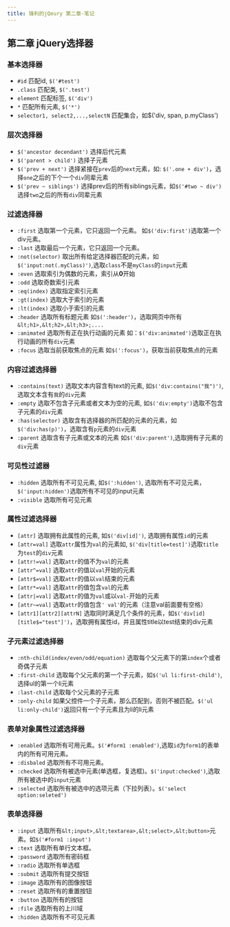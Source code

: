 ```yaml
---
title: 锋利的jQeury 第二章-笔记 
---
```


## 第二章 jQuery选择器

### 基本选择器

- `#id` 匹配id,  `$('#test')`
- `.class` 匹配类, `$('.test')`
- `element` 匹配标签, `$('div')`
- `*` 匹配所有元素, `$('*')`
- `selector1, select2,...,selectN` 匹配集合，如$('div, span, p.myClass')

<!--more-->

### 层次选择器

- `$('ancestor decendant')` 选择后代元素
- `$('parent > child')` 选择子元素
- `$('prev + next')` 选择紧接在`prev`后的`next`元素，如: `$('.one + div')`，选择`one`之后的下个一个`div`同辈元素
- `$('prev ~ siblings')` 选择prev后的所有siblings元素，如`$('#two ~ div')`选择`two`之后的所有`div`同辈元素

### 过滤选择器

- `:first` 选取第一个元素，它只返回一个元素。 如`$('div:first')`选取第一个div元素。
- `:last` 选取最后一个元素，它只返回一个元素。
- `:not(selector)` 取出所有给定选择器匹配的元素，如`$('input:not(.myClass)')`,选取`class`不是`myClass`的`input`元素
- `:even` 选取索引为偶数的元素，索引从**0**开始
- `:odd` 选取奇数索引元素
- `:eq(index)` 选取指定索引元素
- `:gt(index)` 选取大于索引的元素
- `:lt(index)` 选取小于索引的元素
- `:header` 选取所有标题元素 如`$(':header')`，选取网页中所有`&lt;h1>,&lt;h2>,&lt;h3>;....`
- `:animated` 选取所有正在执行动画的元素 如：`$('div:animated')`选取正在执行动画的所有`div`元素
- `:focus` 选取当前获取焦点的元素 如`$(':focus')`，获取当前获取焦点的元素

### 内容过滤选择器

- `:contains(text)` 选取文本内容含有text的元素, 如`$('div:contains("我")')`,选取文本含有`我`的`div`元素
- `:empty` 选取不包含子元素或者文本为空的元素, 如`$('div:empty')`选取不包含子元素的`div`元素
- `:has(selector)` 选取含有选择器的所匹配的元素的元素，如`$('div:has(p)')`，选取含有`p`元素的`div`元素
- `:parent` 选取含有子元素或文本的元素 如`$('div:parent')`,选取拥有子元素的`div`元素

### 可见性过滤器

- `:hidden` 选取所有不可见元素, 如`$(':hidden')`, 选取所有不可见元素，`$('input:hidden')`选取所有不可见的input元素
- `:visible` 选取所有可见元素

### 属性过滤选择器

- `[attr]` 选取拥有此属性的元素, 如`$('div[id]')`, 选取拥有属性`id`的元素
- `[attr=val]` 选取`attr`属性为`val`的元素如, `$('div[title=test]')`选取`title`为`test`的`div`元素
- `[attr!=val]` 选取`attr`的值不为`val`的元素
- `[attr^=val]` 选取`attr`的值以`val`开始的元素
- `[attr$=val]` 选取`attr`的值以`val`结束的元素
- `[attr*=val]` 选取`attr`的值包含`val`的元素
- `[attr|=val]` 选取`attr`的值为`val`或以`val-`开始的元素
- `[attr~=val]` 选取`attr`的值包含`' val'`的元素（注意val前面要有空格）
- `[attr1][attr2][attrN]` 选取同时满足几个条件的元素，如`$('div[id][title$="test"]')`，选取拥有属性id，并且属性title以test结束的div元素

### 子元素过滤选择器

- `:nth-child(index/even/odd/equation)` 选取每个父元素下的第`index`个或者奇偶子元素
- `:first-child` 选取每个父元素的第一个子元素，如`$('ul li:first-child')`, 选择ul的第一个li元素
- `:last-child` 选取每个父元素的子元素
- `:only-child` 如果父控件一个子元素，那么匹配到，否则不被匹配。`$('ul li:only-child')`返回只有一个子元素且为li的li元素

### 表单对象属性过滤选择器

- `:enabled` 选取所有可用元素。`$('#form1 :enabled')`,选取`id`为`form1`的表单内的所有可用元素。
- `:disbaled` 选取所有不可用元素。
- `:checked` 选取所有被选中元素(单选框，复选框)。`$('input:checked')`,选取所有被选中的`input`元素
- `:selected` 选取所有被选中的选项元素（下拉列表）。`$('select option:seleted')`

### 表单选择器

- `:input` 选取所有`&lt;input>,&lt;textarea>,&lt;select>,&lt;button>`元素。如`$('#form1 :input')`
- `:text` 选取所有单行文本框。
- `:password` 选取所有密码框
- `:radio` 选取所有单选框
- `:submit` 选取所有提交按钮
- `:image` 选取所有的图像按钮
- `:reset` 选取所有的重置按钮
- `:button` 选取所有的按钮
- `:file` 选取所有的上川域
- `:hidden` 选取所有不可见元素
